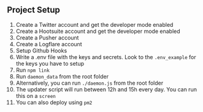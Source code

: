 ## Project Setup

1. Create a Twitter account and get the developer mode enabled
2. Create a Hootsuite account and get the developer mode enabled
3. Create a Pusher account
4. Create a Logflare account
4. Setup Github Hooks
5. Write a .env file with the keys and secrets. Look to the `.env_example` for the keys you have to setup
6. Run `npm link`
7. Run `daemon_data` from the root folder
8. Alternatively, you can run `./daemon.js` from the root folder
9. The updater script will run between 12h and 15h every day. You can run this on a `screen`
9. You can also deploy using `pm2` 